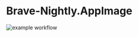 # Brave-Nightly.AppImage

![example workflow](https://github.com/nx-appbuild-hub/Brave-Nightly.AppImage//actions/workflows/makefile.yml/badge.svg)
